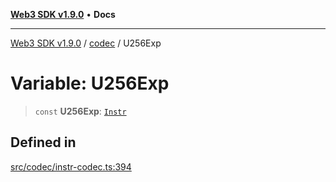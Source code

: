 [**Web3 SDK v1.9.0**](../../../README.md) • **Docs**

***

[Web3 SDK v1.9.0](../../../globals.md) / [codec](../README.md) / U256Exp

# Variable: U256Exp

> `const` **U256Exp**: [`Instr`](../type-aliases/Instr.md)

## Defined in

[src/codec/instr-codec.ts:394](https://github.com/Mystic-Nayy/alephium-web3/blob/c1afd789a197ce5fe21f08c2965942090157c33d/packages/web3/src/codec/instr-codec.ts#L394)
